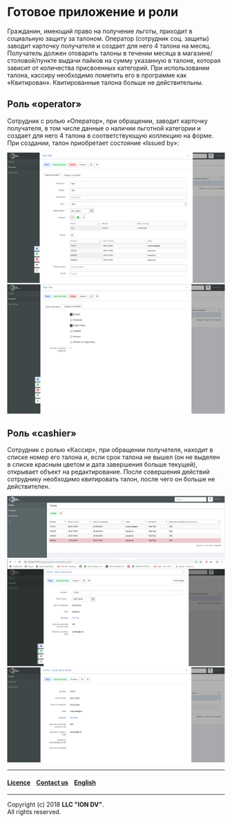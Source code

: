# Готовое приложение и роли

Гражданин, имеющий право на получение льготы, приходит в социальную защиту за талоном. Оператор (сотрудник соц. защиты) заводит карточку получателя и создает для него 4 талона на месяц. Получатель должен отоварить талоны в течении месяца в магазине/столовой/пункте выдачи пайков на сумму указанную в талоне, которая зависит от количества присвоенных категорий. При использовании талона, кассиру необходимо пометить его в программе как «Квитирован». Квитированные талона больше не действительны.

## Роль «operator»
Сотрудник с ролью «Оператор», при обращении, заводит карточку получателя, в том числе данные о наличии льготной категории и создает для него 4 талона в соответствующую коллекцию на форме. При создании, талон приобретает состояние «Issued by»:

![shema](/tutorial/images/form_person.png) ![shema](/tutorial/images/form_person_category.png)

## Роль «cashier»
Сотрудник с ролью «Кассир», при обращении получателя, находит в списке номер его талона и, если срок талона не вышел (он не выделен в списке красным цветом и дата завершения больше текущей), открывает объект на редактирование. После совершения действий сотруднику необходимо  квитировать талон, после чего он больше не действителен.

![shema](/tutorial/images/form_list_tickets.png) ![shema](/tutorial/images/form_tickets.png) ![shema](/tutorial/images/form_ticket_ack.png)


--------------------------------------------------------------------------  

 #### [Licence](/LICENSE) &ensp;  [Contact us](https://iondv.ru/index.html) &ensp;  [English](/tutorial/en/6_done_application.md)    &ensp;   <div><img src="https://mc.iondv.com/watch/local/docs/framework" style="position:absolute; left:-9999px;" height=1 width=1 alt="iondv metrics"></div>        
--------------------------------------------------------------------------  

Copyright (c) 2018 **LLC "ION DV"**.  
All rights reserved. 